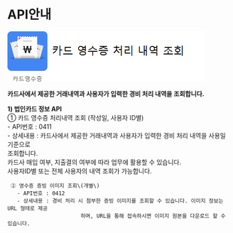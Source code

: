 # API안내

![](../../.gitbook/assets/image%20%28172%29.png)

**카드사에서 제공한 거래내역과 사용자가 입력한 경비 처리 내역을 조회합니다.**

 **1\) 법인카드 정보 API**  
     ① 카드 영수증 처리내역 조회 \(작성일, 사용자 ID별\)  
       - API번호 : 0411  
       - 상세내용 : 카드사에서 제공한 거래내역과 사용자가 입력한 경비 처리 내역을 사용일 기준으로   
                           조회합니다.   
                           카드사 매입 여부, 지출결의 여부에 따라 업무에 활용할 수 있습니다.  
                           사용자ID별 또는 전체 사용자의 내역 조회가 가능합니다.  
  
     ② 영수증 증빙 이미지 조회\(개별\)  
       - API번호 : 0412  
       - 상세내용 : 경비 처리 시 첨부한 증빙 이미지를 조회할 수 있습니다. 이미지 정보는 URL 형태로 제공  
                           하며, URL을 통해 접속하시면 이미지 원본을 다운로드 할 수 있습니다.

